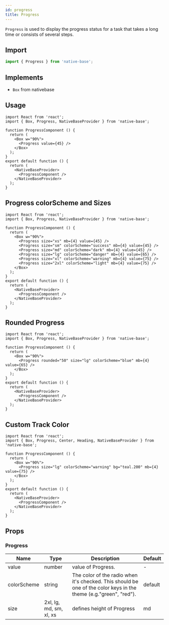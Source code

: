 ```yaml
---
id: progress
title: Progress
---
```


`Progress` is used to display the progress status for a task that takes a long time or consists of several steps.

## Import

```jsx
import { Progress } from 'native-base';
```

## Implements

- `Box` from nativebase

## Usage

```SnackPlayer name=Progress%20Usage
import React from 'react';
import { Box, Progress, NativeBaseProvider } from 'native-base';

function ProgressComponent () {
  return (
    <Box w="90%">
      <Progress value={45} />
    </Box>
  );
}
export default function () {
  return (
    <NativeBaseProvider>
      <ProgressComponent />
    </NativeBaseProvider>
  );
}
```

## Progress colorScheme and Sizes

```SnackPlayer name=Progress%20ColorSchemeSizes
import React from 'react';
import { Box, Progress, NativeBaseProvider } from 'native-base';

function ProgressComponent () {
  return (
    <Box w="90%">
      <Progress size="xs" mb={4} value={45} />
      <Progress size="sm" colorScheme="success" mb={4} value={45} />
      <Progress size="md" colorScheme="dark" mb={4} value={45} />
      <Progress size="lg" colorScheme="danger" mb={4} value={65} />
      <Progress size="xl" colorScheme="warning" mb={4} value={75} />
      <Progress size="2xl" colorScheme="light" mb={4} value={75} />
    </Box>
  );
}
export default function () {
  return (
    <NativeBaseProvider>
      <ProgressComponent />
    </NativeBaseProvider>
  );
}
```

## Rounded Progress

```SnackPlayer name=Progress%20Rounded
import React from 'react';
import { Box, Progress, NativeBaseProvider } from 'native-base';

function ProgressComponent () {
  return (
    <Box w="90%">
      <Progress rounded="50" size="lg" colorScheme="blue" mb={4} value={65} />
    </Box>
  );
}
export default function () {
  return (
    <NativeBaseProvider>
      <ProgressComponent />
    </NativeBaseProvider>
  );
}
```

## Custom Track Color

```SnackPlayer name=Progress%20Custom Track Color
import React from 'react';
import { Box, Progress, Center, Heading, NativeBaseProvider } from 'native-base';

function ProgressComponent () {
  return (
    <Box w="90%">
      <Progress size="lg" colorScheme="warning" bg="teal.200" mb={4} value={75} />
    </Box>
  );
}
export default function () {
  return (
    <NativeBaseProvider>
      <ProgressComponent />
    </NativeBaseProvider>
  );
}
```

## Props

### Progress

| Name        | Type                    | Description                                                                                                       | Default |
| ----------- | ----------------------- | ----------------------------------------------------------------------------------------------------------------- | ------- |
| value       | number                  | value of Progress.                                                                                                | -       |
| colorScheme | string                  | The color of the radio when it's checked. This should be one of the color keys in the theme (e.g."green", "red"). | default |
| size        | 2xl, lg, md, sm, xl, xs | defines height of Progress                                                                                        | md      |
